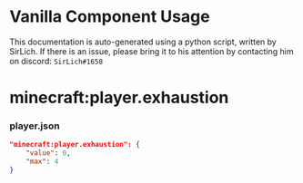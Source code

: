 # Vanilla Component Usage
This documentation is auto-generated using a python script, written by SirLich. If there is an issue, please bring it to his attention by contacting him on discord: `SirLich#1658`

# minecraft:player.exhaustion
### player.json
```JSON
"minecraft:player.exhaustion": {
    "value": 0,
    "max": 4
}
```

